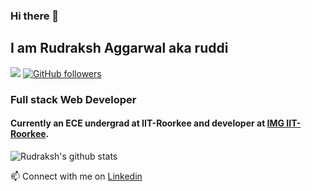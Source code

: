 

<!--
**ruddi10/ruddi10** is a ✨ _special_ ✨ repository because its `README.md` (this file) appears on your GitHub profile.

Here are some ideas to get you started:

- 🔭 I’m currently working on ...
- 🌱 I’m currently learning ...
- 👯 I’m looking to collaborate on ...
- 🤔 I’m looking for help with ...
- 💬 Ask me about ...
- 📫 How to reach me: ...
- 😄 Pronouns: ...
- ⚡ Fun fact: ...
-->
### Hi there 👋
## I am Rudraksh Aggarwal aka ruddi
![](https://visitor-badge.glitch.me/badge?page_id=ruddi10.ruddi10)
[![GitHub followers](https://img.shields.io/github/followers/ruddi10.svg?style=social&label=Follow)](https://github.com/ruddi10?tab=followers)
### Full stack Web Developer 
#### Currently an ECE undergrad at IIT-Roorkee and developer at <a href="https://github.com/IMGIITRoorkee">IMG IIT-Roorkee</a>.
![Rudraksh's github stats](https://github-readme-stats.vercel.app/api?username=ruddi10&count_private=true&show_icons=true&theme=algolia) <br />

📫 Connect with me on <a href="https://www.linkedin.com/in/rudraksh-aggarwal-a48191190/">Linkedin</a>

